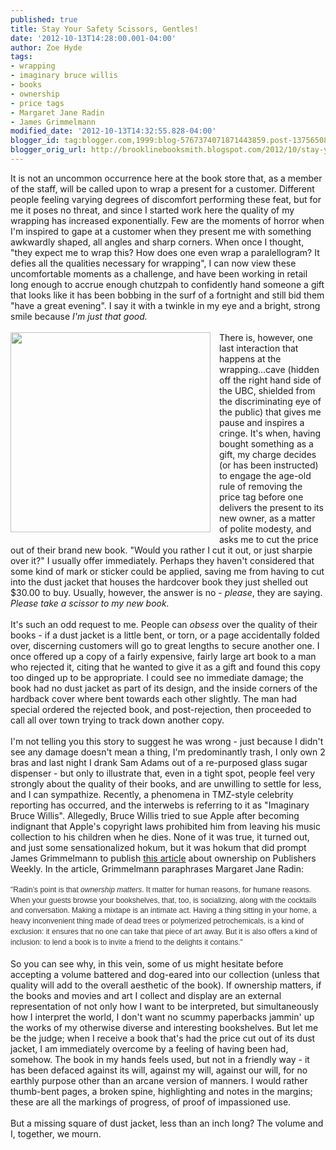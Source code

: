 ```yaml
---
published: true
title: Stay Your Safety Scissors, Gentles!
date: '2012-10-13T14:28:00.001-04:00'
author: Zoe Hyde
tags:
- wrapping
- imaginary bruce willis
- books
- ownership
- price tags
- Margaret Jane Radin
- James Grimmelmann
modified_date: '2012-10-13T14:32:55.828-04:00'
blogger_id: tag:blogger.com,1999:blog-5767374071871443859.post-1375650811649468528
blogger_orig_url: http://brooklinebooksmith.blogspot.com/2012/10/stay-your-safety-scissors-gentles.html
---
```


It is not an uncommon&nbsp;occurrence&nbsp;here at the book store that, as a member of the staff, will be called upon to wrap a present for a customer. Different people feeling varying degrees of discomfort performing these feat, but for me it poses no threat, and since I started work here the quality of my wrapping has increased exponentially. Few are the moments of horror when I'm inspired to gape at a customer when they present me with something awkwardly shaped, all angles and sharp corners. When once I thought, "they expect me to wrap this? How does one even wrap a paralellogram? It defies all the qualities necessary for wrapping", I can now view these uncomfortable moments as a challenge, and have been working in retail long enough to accrue enough chutzpah to confidently hand someone a gift that looks like it has been bobbing in the surf of a fortnight and still bid them "have a great evening". I say it with a twinkle in my eye and a bright, strong smile because <i>I'm just that good.&nbsp;</i><br /><br /><a href="http://upload.wikimedia.org/wikipedia/commons/a/a4/Old_book_bindings_cropped.jpg" imageanchor="1" style="clear: left; float: left; margin-bottom: 1em; margin-right: 1em;"><img border="0" height="320" src="http://upload.wikimedia.org/wikipedia/commons/a/a4/Old_book_bindings_cropped.jpg" width="320" /></a>There is, however, one last interaction that happens at the wrapping...cave (hidden off the right hand side of the UBC, shielded from the discriminating eye of the public) that gives me pause and inspires a cringe. It's when, having bought something as a gift, my charge decides (or has been instructed) to engage the age-old rule of removing the price tag before one delivers the present to its new owner, as a matter of polite modesty, and asks me to cut the price out of their brand new book.&nbsp;"Would you rather I cut it out, or just sharpie over it?" I usually offer immediately. Perhaps they haven't considered that some kind of mark or sticker could be applied, saving me from having to cut into the dust jacket that houses the hardcover book they just shelled out $30.00 to buy. Usually, however, the answer is no - <i>please</i>, they are saying. <i>Please take a scissor to my new book.</i><br /><br />It's such an odd request to me. People can <i>obsess </i>over the quality of their books - if a dust jacket is a little bent, or torn, or a page accidentally folded over, discerning customers will go to great lengths to secure another one. I once offered up a copy of a fairly expensive, fairly large art book to a man who rejected it, citing that he wanted to give it as a gift and found this copy too dinged up to be appropriate. I could see no immediate damage; the book had no dust jacket as part of its design, and the inside corners of the hardback cover where bent towards each other slightly. The man had special ordered the rejected book, and post-rejection, then proceeded to call all over town trying to track down another copy.<br /><br />I'm not telling you this story to suggest he was wrong - just because I didn't see any damage doesn't mean a thing, I'm predominantly trash, I only own 2 bras and last night I drank Sam Adams out of a&nbsp;re-purposed&nbsp;glass sugar dispenser - but only to illustrate that, even in a tight spot, people feel very strongly about the quality of their books, and are unwilling to settle for less, and I can sympathize. Recently, a phenomena in TMZ-style celebrity reporting has occurred, and the interwebs is&nbsp;referring&nbsp;to it as "Imaginary Bruce Willis". Allegedly, Bruce Willis tried to sue Apple after becoming indignant that Apple's copyright laws prohibited him from leaving his music collection to his children when he dies. None of it was true, it turned out, and just some sensationalized hokum, but it was hokum that did prompt James Grimmelmann to publish <a href="http://blogs.publishersweekly.com/blogs/PWxyz/2012/10/10/imaginary-bruce-willis/" target="_blank">this article</a>&nbsp;about ownership on Publishers Weekly. In the article, Grimmelmann paraphrases Margaret Jane Radin:<br /><br /><span style="background-color: white; color: #333333; font-family: Verdana, Arial, Helvetica, sans-serif; font-size: 12px; line-height: 16.78333282470703px; text-align: justify;">"Radin’s point is that&nbsp;</span><em style="background-color: white; color: #333333; font-family: Verdana, Arial, Helvetica, sans-serif; font-size: 12px; line-height: 16.78333282470703px; text-align: justify;">ownership matters</em><span style="background-color: white; color: #333333; font-family: Verdana, Arial, Helvetica, sans-serif; font-size: 12px; line-height: 16.78333282470703px; text-align: justify;">. It matter for human reasons, for humane reasons. When your guests browse your bookshelves, that, too, is socializing, along with the cocktails and conversation. Making a mixtape is an intimate act.&nbsp;</span><span style="background-color: white; color: #333333; font-family: Verdana, Arial, Helvetica, sans-serif; font-size: 12px; line-height: 16.78333282470703px; text-align: justify;">Having a thing sitting in your home, a heavy inconvenient thing made of dead trees or polymerized petrochemicals, is a kind of exclusion: it ensures that no one can take that piece of art away. But it is also offers a kind of inclusion: to lend a book is to invite a friend to the delights it contains."</span><br /><br />So you can see why, in this vein, some of us might hesitate before accepting a volume battered and dog-eared into our collection (unless that quality will add to the overall&nbsp;aesthetic&nbsp;of the book). If ownership matters, if the books and movies and art I collect and display are an external representation of not only how I want to be interpreted, but simultaneously how I interpret the world, I don't want no scummy paperbacks jammin' up the works of my otherwise diverse and interesting bookshelves. But let me be the judge; when I receive a book that's had the price cut out of its dust jacket, I am immediately overcome by a feeling of having been had, somehow. The book in my hands feels used, but not in a friendly way - it has been defaced against its will, against my will, against our will, for no earthly purpose other than an arcane version of manners. I would rather thumb-bent pages, a broken spine, highlighting and notes in the margins; these are all the markings of progress, of proof of&nbsp;impassioned&nbsp;use.<br /><br />But a missing square of dust jacket, less than an inch long? The volume and I, together, we mourn.<br /><br /><br />